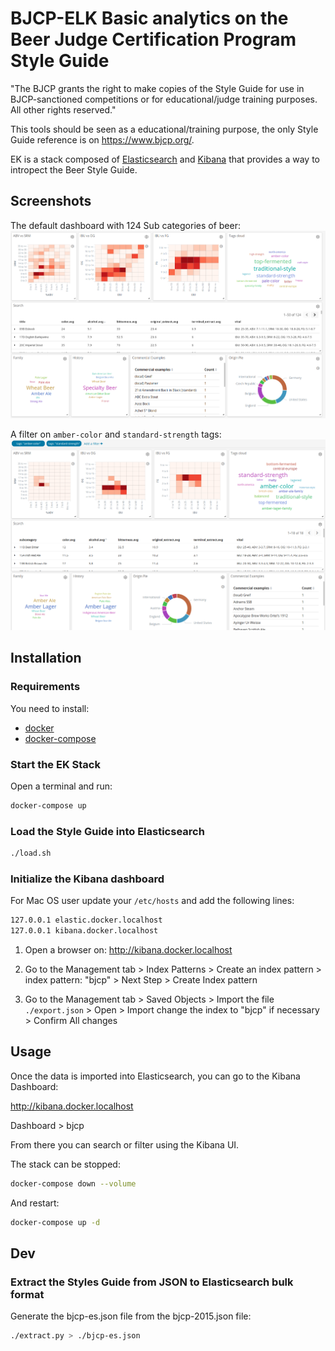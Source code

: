 # BJCP-ELK Basic analytics on the Beer Judge Certification Program Style Guide

"The BJCP grants the right to make copies of the Style Guide for use in
BJCP-sanctioned competitions or for educational/judge training purposes.
All other rights reserved."

This tools should be seen as a educational/training purpose, the only Style Guide reference 
is on https://www.bjcp.org/.

EK is a stack composed of [Elasticsearch](https://www.elastic.co/products/elastic-stack) and [Kibana](https://www.elastic.co/products/kibana) that provides a way to intropect the Beer Style Guide.

## Screenshots

The default dashboard with 124 Sub categories of beer:
![BJCP Analytics](./bjcp-analytics.png)

A filter on `amber-color` and `standard-strength` tags:
![BJCP Analytics](./bjcp-analytics-amber-standard.png)

## Installation
### Requirements

You need to install: 
- [docker](https://docs.docker.com/install/)
- [docker-compose](https://docs.docker.com/compose/install/)

### Start the EK Stack

Open a terminal and run:
```bash
docker-compose up
```

### Load the Style Guide into Elasticsearch

```bash
./load.sh
```

### Initialize the Kibana dashboard

For Mac OS user update your `/etc/hosts` and add the following lines:
```bash
127.0.0.1 elastic.docker.localhost
127.0.0.1 kibana.docker.localhost
```

1. Open a browser on:  http://kibana.docker.localhost

2. Go to the Management tab > Index Patterns > Create an index pattern > index pattern: "bjcp" > Next Step > Create Index pattern

3. Go to the Management tab > Saved Objects > Import the file `./export.json` > Open > Import
   change the index to "bjcp" if necessary > Confirm All changes

## Usage

Once the data is imported into Elasticsearch, you can go to the Kibana Dashboard:

http://kibana.docker.localhost

Dashboard > bjcp

From there you can search or filter using the Kibana UI.

The stack can be stopped:
```bash
docker-compose down --volume
```
And restart:
```bash
docker-compose up -d
```


## Dev
 
### Extract the Styles Guide from JSON to Elasticsearch bulk format

Generate the bjcp-es.json file from the bjcp-2015.json file: 
```bash    
./extract.py > ./bjcp-es.json
```
